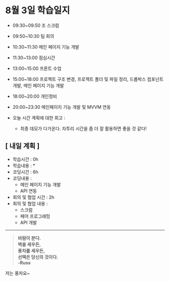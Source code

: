 # 8월 3일 학습일지
 - 09:30~09:50 조 스크럼
 - 09:50~10:30 팀 회의
 - 10:30~11:30 메인 페이지 기능 개발
 - 11:30~13:00 점심시간
 - 13:00~15:00 프론트 수업
 - 15:00~18:00 프로젝트 구조 변경, 프로젝트 폴더 및 파일 정리, 드롭박스 컴포넌트 개발, 메인 페이지 기능 개발
 - 18:00~20:00 개인정비
 - 20:00~23:30 메인페이지 기능 개발 및 MVVM 연동 

- 오늘 시간 계획에 대한 회고 : 
    * 최종 데모가 다가온다. 자투리 시간을 좀 더 잘 활용하면 좋을 것 같다!

## [ 내일 계획 ]
- 학습시간 : 0h
- 학습내용 :
    * 
- 코딩시간 : 6h
- 코딩내용 :
    * 메인 페이지 기능 개발
    * API 연동
- 회의 및 협업 시간 : 2h
- 회의 및 협업 내용 : 
   * 스크럼
   * 페어 프로그래밍
   * API 개발
        
* * *

>**바람이 분다.<br>벽을 세우든,<br>풍차를 세우든,<br>선택은 당신의 것이다.<br>-Russ**

저는 풍차요~
